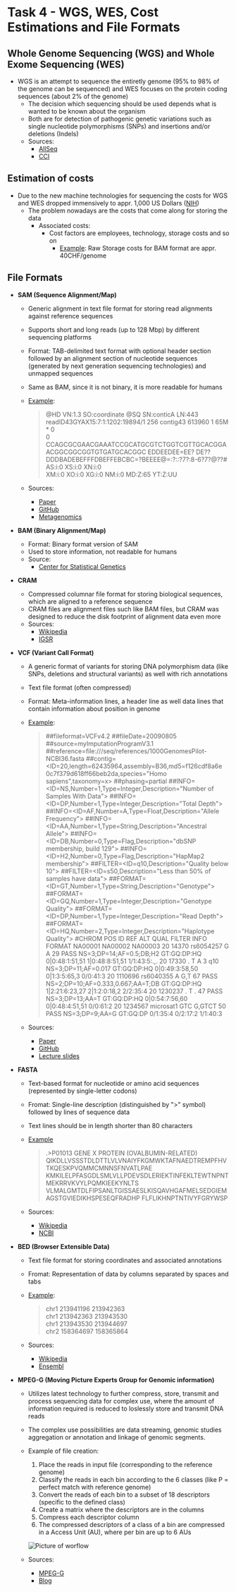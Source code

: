 # Task 4 - WGS, WES, Cost Estimations and File Formats


## Whole Genome Sequencing (WGS) and Whole Exome Sequencing (WES)
- WGS is an attempt to sequence the entiretly genome (95% to 98% of the genome can be sequenced) and WES focuses on the protein coding sequences (about 2% of the genome)
	- The decision which sequencing should be used depends what is wanted to be known about the organism
	- Both are for detection of pathogenic genetic variations such as single nucleotide polymorphisms (SNPs) and insertions and/or deletions (Indels)
	- Sources: 
		- [AllSeq](https://allseq.com/knowledge-bank/1000-genome/wgs-vs-wes/)
		- [CCI](https://www.uniklinik-freiburg.de/cci/forschung/bodo-grimbacher/forschungsgebiete/wes-wgs.html)



## Estimation of costs
- Due to the new machine technologies for sequencing the costs for WGS and WES dropped immensively to appr. 1,000 US Dollars ([NIH](https://www.genome.gov/about-genomics/fact-sheets/Sequencing-Human-Genome-cost))
	- The problem nowadays are the costs that come along for storing the data	
		- Associated costs:
			- Cost factors are employees, technology, storage costs and so on
				- [Example]((https://compbiozurich.org/UZH-BIO392/course-material/2020/2020-09-18-BIO392-files.pdf)): Raw Storage costs for BAM format are appr. 40CHF/genome


## File Formats

- **SAM (Sequence Alignment/Map)** 
	- Generic alignment in text file format for storing read alignments against reference sequences
	- Supports short and long reads (up to 128 Mbp) by different sequencing platforms
	- Format: TAB-delimited text format with optional header section followed by an alignment section of nucleotide sequences (generated by next generation sequencing technologies) and unmapped sequences
	- Same as BAM, since it is not binary, it is more readable for humans
	- [Example](https://sites.google.com/site/wiki4metagenomics/tools/samtools/bam-sam-file-format):
		
		>@HD    VN:1.3    SO:coordinate
		@SQ    SN:conticA    LN:443
		readID43GYAX15:7:1:1202:19894/1    256    contig43    613960    1    65M    *    0    
		0    CCAGCGCGAACGAAATCCGCATGCGTCTGGTCGTTGCACGGAACGGCGGCGGTGTGATGCACGGC    EDDEEDEE=EE?
		DE??DDDBADEBEFFFDBEFFEBCBC=?BEEEE@=:?::?7?:8-6?7?@??#    AS:i:0    XS:i:0  XN:i:0  
		XM:i:0  XO:i:0  XG:i:0  NM:i:0  MD:Z:65  YT:Z:UU
		
	- Sources:
		- [Paper](https://www.ncbi.nlm.nih.gov/pmc/articles/PMC2723002/)
		- [GitHub](https://samtools.github.io/hts-specs/SAMv1.pdf)
		- [Metagenomics](https://sites.google.com/site/wiki4metagenomics/tools/samtools/bam-sam-file-format) 	



- **BAM (Binary Alignment/Map)**
	- Format: Binary format version of SAM 
	- Used to store information, not readable for humans 
	- Source:
		- [Center for Statistical Genetics](https://genome.sph.umich.edu/wiki/BAM)



- **CRAM**
	- Compressed columnar file format for storing biological sequences, which are aligned to a reference sequence
	- CRAM files are alignment files such like BAM files, but CRAM was designed to reduce the disk footprint of alignment data even more
	- Sources:
		- [Wikipedia](https://en.wikipedia.org/wiki/CRAM_(file_format))
		- [IGSR](https://www.internationalgenome.org/faq/what-are-cram-files/)



- **VCF (Variant Call Format)** 
	- A generic format of variants for storing DNA polymorphism data (like SNPs, deletions and structural variants) as well with rich annotations
	- Text file format (often compressed) 
	- Format: Meta-information lines, a header line as well data lines that contain information about position in genome 
	- [Example](https://samtools.github.io/hts-specs/VCFv4.2.pdf):
		
		>##fileformat=VCFv4.2
		##fileDate=20090805
		##source=myImputationProgramV3.1
		##reference=file:///seq/references/1000GenomesPilot-NCBI36.fasta
		##contig=<ID=20,length=62435964,assembly=B36,md5=f126cdf8a6e 0c7f379d618ff66beb2da,species="Homo sapiens",taxonomy=x>
		##phasing=partial
		##INFO=<ID=NS,Number=1,Type=Integer,Description="Number of Samples With Data">
		##INFO=<ID=DP,Number=1,Type=Integer,Description="Total Depth">
		##INFO=<ID=AF,Number=A,Type=Float,Description="Allele Frequency">
		##INFO=<ID=AA,Number=1,Type=String,Description="Ancestral Allele">
		##INFO=<ID=DB,Number=0,Type=Flag,Description="dbSNP membership, build 129">
		##INFO=<ID=H2,Number=0,Type=Flag,Description="HapMap2 membership">
		##FILTER=<ID=q10,Description="Quality below 10">
		##FILTER=<ID=s50,Description="Less than 50% of samples have data">
		##FORMAT=<ID=GT,Number=1,Type=String,Description="Genotype">
		##FORMAT=<ID=GQ,Number=1,Type=Integer,Description="Genotype Quality">
		##FORMAT=<ID=DP,Number=1,Type=Integer,Description="Read Depth">
		##FORMAT=<ID=HQ,Number=2,Type=Integer,Description="Haplotype Quality">
		#CHROM POS ID REF ALT QUAL FILTER INFO FORMAT NA00001 NA00002 NA00003
		20 14370 rs6054257 G A 29 PASS NS=3;DP=14;AF=0.5;DB;H2 GT:GQ:DP:HQ 0|0:48:1:51,51 1|0:48:8:51,51 1/1:43:5:.,.
		20 17330 . T A 3 q10 NS=3;DP=11;AF=0.017 GT:GQ:DP:HQ 0|0:49:3:58,50 0|1:3:5:65,3 0/0:41:3
		20 1110696 rs6040355 A G,T 67 PASS NS=2;DP=10;AF=0.333,0.667;AA=T;DB GT:GQ:DP:HQ 1|2:21:6:23,27 2|1:2:0:18,2 2/2:35:4
		20 1230237 . T . 47 PASS NS=3;DP=13;AA=T GT:GQ:DP:HQ 0|0:54:7:56,60 0|0:48:4:51,51 0/0:61:2
		20 1234567 microsat1 GTC G,GTCT 50 PASS NS=3;DP=9;AA=G GT:GQ:DP 0/1:35:4 0/2:17:2 1/1:40:3
		
	- Sources:
		- [Paper](https://www.ncbi.nlm.nih.gov/pmc/articles/PMC3137218/)
		- [GitHub](https://samtools.github.io/hts-specs/VCFv4.1.pdf)
		- [Lecture slides](https://compbiozurich.org/UZH-BIO392/course-material/2020/2020-09-18-BIO392-files.pdf)


- **FASTA** 
	- Text-based format for nucleotide or amino acid sequences (represented by single-letter codons) 
	- Fromat: Single-line description (distinguished by ">" symbol) followed by lines of sequence data 
	- Text lines should be in length shorter than 80 characters 
	- [Example](https://blast.ncbi.nlm.nih.gov/Blast.cgi?CMD=Web&PAGE_TYPE=BlastDocs&DOC_TYPE=BlastHelp)
		
		> .>P01013 GENE X PROTEIN (OVALBUMIN-RELATED)
		QIKDLLVSSSTDLDTTLVLVNAIYFKGMWKTAFNAEDTREMPFHVTKQESKPVQMMCMNNSFNVATLPAE
		KMKILELPFASGDLSMLVLLPDEVSDLERIEKTINFEKLTEWTNPNTMEKRRVKVYLPQMKIEEKYNLTS
		VLMALGMTDLFIPSANLTGISSAESLKISQAVHGAFMELSEDGIEMAGSTGVIEDIKHSPESEQFRADHP
		FLFLIKHNPTNTIVYFGRYWSP
		
	- Sources: 
		- [Wikipedia](https://en.wikipedia.org/wiki/FASTA_format) 
		- [NCBI](https://blast.ncbi.nlm.nih.gov/Blast.cgi?CMD=Web&PAGE_TYPE=BlastDocs&DOC_TYPE=BlastHelp)



- **BED (Browser Extensible Data)** 
	- Text file format for storing coordinates and associated annotations 
	- Fromat: Representation of data by columns separated by spaces and tabs
	- [Example](https://m.ensembl.org/info/website/upload/bed.html):
		
		>chr1  213941196  213942363 <br>
		chr1  213942363  213943530 <br>
		chr1  213943530  213944697 <br>
		chr2  158364697  158365864
		
	- Sources:
		- [Wikipedia](https://en.wikipedia.org/wiki/BED_(file_format))
		- [Ensembl](https://m.ensembl.org/info/website/upload/bed.html)



- **MPEG-G (Moving Picture Experts Group for Genomic information)**
	- Utilizes latest technology to further compress, store, transmit and process sequencing data for complex use, where the amount of information required is reduced to loslessly store and transmit DNA reads
	- The complex use possibilities are data streaming, genomic studies aggregation or annotation and linkage of genomic segments.
	- Example of file creation:
		1. Place the reads in input file (corresponding to the reference genome)
		2. Classify the reads in each bin according to the 6 classes (like P = perfect match with reference genome)
		3. Convert the reads of each bin to a subset of 18 descriptors (specific to the defined class)
		4. Create a matrix where the descriptors are in the columns
		5. Compress each descriptor column
		6. The compressed descriptors of a class of a bin are compressed in a Access Unit (AU), where per bin are up to 6 AUs
		
		![Picture of worflow](https://blog.chiariglione.org/wp-content/uploads/2018/12/Untitled-8.png)
 
	- Sources:
		- [MPEG-G](https://mpeg-g.org/about/)
		- [Blog](https://blog.chiariglione.org/still-more-to-say-about-mpeg-standards/)
